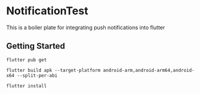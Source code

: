 # NotificationTest

This is a boiler plate for integrating push notifications into flutter

## Getting Started

```flutter pub get```

```flutter build apk --target-platform android-arm,android-arm64,android-x64 --split-per-abi```

```flutter install```
